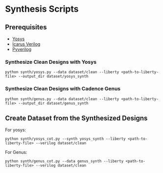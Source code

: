 # Synthesis Scripts 

## Prerequisites 
- [Yosys](https://github.com/YosysHQ/yosys) 
- [Icarus Verilog](https://github.com/steveicarus/iverilog) 
- [Pyverilog](https://github.com/PyHDI/Pyverilog) 

### Synthesize Clean Designs with Yosys 

```
python synth/yosys.py --data dataset/clean --liberty <path-to-liberty-file> --output_dir dataset/yosys_synth 
```

### Synthesize Clean Designs with Cadence Genus 

```
python synth/genus.py --data dataset/clean --liberty <path-to-liberty-file> --output_dir dataset/genus_synth 
```

## Create Dataset from the Synthesized Designs 

For yosys: 

```
python synth/yosys_cot.py --synth yosys_synth --liberty <path-to-liberty-file> --verilog dataset/clean 
```

For Genus: 

```
python synth/genus_cot.py --data genus_synth --liberty <path-to-liberty-file> --verilog dataset/clean 
```
